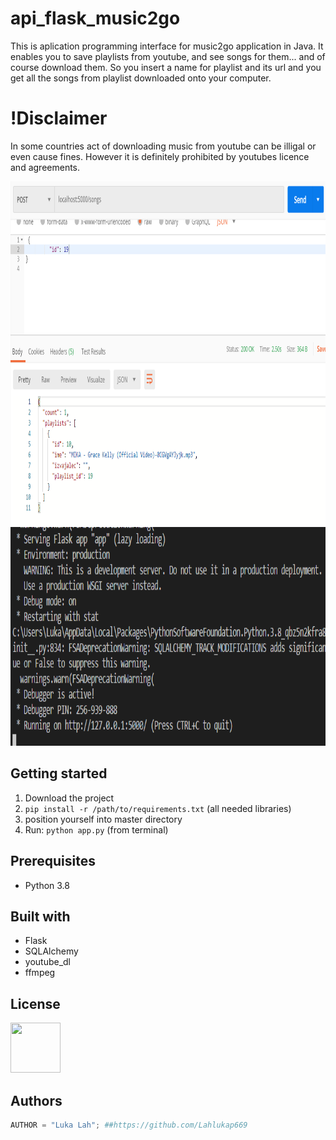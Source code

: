 # api_flask_music2go
This is aplication programming interface for music2go application in Java. It enables you to save playlists from youtube, and see songs for them... and of course download them. So you insert a name for playlist and its url and you get all the songs from playlist downloaded onto your computer.

# !Disclaimer
In some countries act of downloading music from youtube can be illigal or even cause fines. However it is definitely prohibited by youtubes licence and agreements.

<img src="api_fotos/Screenshot_1.png" width="900" height="550"/>
<img src="api_fotos/Screenshot_2.png" width="900" height="350"/>


## Getting started
1. Download the project
2. ```pip install -r /path/to/requirements.txt``` (all needed libraries)
3. position yourself into master directory
3. Run: ```python app.py``` (from terminal)

## Prerequisites
* Python 3.8

## Built with
* Flask
* SQLAlchemy
* youtube_dl
* ffmpeg

## License
<img src="https://upload.wikimedia.org/wikipedia/commons/thumb/8/8b/License_icon-gpl-2.svg/1200px-License_icon-gpl-2.svg.png" width="80" height="80"/>

## Authors
```Python
AUTHOR = "Luka Lah"; ##https://github.com/Lahlukap669
```
